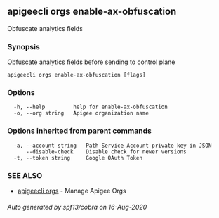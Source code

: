## apigeecli orgs enable-ax-obfuscation

Obfuscate analytics fields

### Synopsis

Obfuscate analytics fields before sending to control plane

```
apigeecli orgs enable-ax-obfuscation [flags]
```

### Options

```
  -h, --help         help for enable-ax-obfuscation
  -o, --org string   Apigee organization name
```

### Options inherited from parent commands

```
  -a, --account string   Path Service Account private key in JSON
      --disable-check    Disable check for newer versions
  -t, --token string     Google OAuth Token
```

### SEE ALSO

* [apigeecli orgs](apigeecli_orgs.md)	 - Manage Apigee Orgs

###### Auto generated by spf13/cobra on 16-Aug-2020
